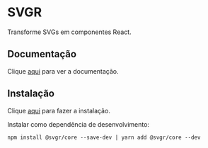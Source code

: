 # SVGR

Transforme SVGs em componentes React.

## Documentação

Clique [aqui](https://github.com/gregberge/svgr) para ver a documentação.

## Instalação

Clique [aqui](https://www.npmjs.com/package/@svgr/core) para fazer a instalação.

Instalar como dependência de desenvolvimento:

```
npm install @svgr/core --save-dev | yarn add @svgr/core --dev
```
